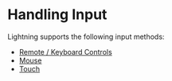 # Handling Input

Lightning supports the following input methods:

* [Remote / Keyboard Controls](RemoteControl/index.md)
* [Mouse](Mouse.md)
* [Touch](Touch.md)

